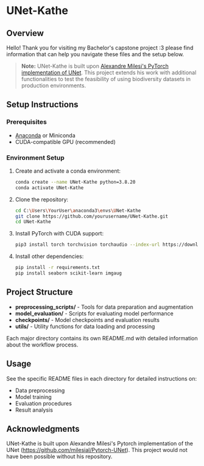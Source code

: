 # UNet-Kathe

## Overview
Hello! Thank you for visiting my Bachelor's capstone project :3 please find information that can help you navigate these files and the setup below.


> **Note:** UNet-Kathe is built upon [Alexandre Milesi's PyTorch implementation of UNet](https://github.com/milesial/Pytorch-UNet). This project extends his work with additional functionalities to test the feasibility of using biodiversity datasets in production environments.

## Setup Instructions

### Prerequisites
- [Anaconda](https://www.anaconda.com/download) or Miniconda
- CUDA-compatible GPU (recommended)

### Environment Setup
1. Create and activate a conda environment:
   ```bash
   conda create --name UNet-Kathe python=3.8.20
   conda activate UNet-Kathe
   ```

2. Clone the repository:
   ```bash
   cd C:\Users\YourUser\anaconda3\envs\UNet-Kathe 
   git clone https://github.com/yourusername/UNet-Kathe.git
   cd UNet-Kathe
   ```

3. Install PyTorch with CUDA support:
   ```bash
   pip3 install torch torchvision torchaudio --index-url https://download.pytorch.org/whl/cu118
   ```

4. Install other dependencies:
   ```bash
   pip install -r requirements.txt
   pip install seaborn scikit-learn imgaug
   ```

## Project Structure

- **preprocessing_scripts/** - Tools for data preparation and augmentation
- **model_evaluation/** - Scripts for evaluating model performance
- **checkpoints/** - Model checkpoints and evaluation results
- **utils/** - Utility functions for data loading and processing

Each major directory contains its own README.md with detailed information about the workflow process.

## Usage

See the specific README files in each directory for detailed instructions on:
- Data preprocessing
- Model training
- Evaluation procedures
- Result analysis


## Acknowledgments

UNet-Kathe is built upon Alexandre Milesi's Pytorch implementation of the UNet (https://github.com/milesial/Pytorch-UNet). This project would not have been possible without his repository.
